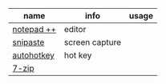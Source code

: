 | name|  info  |usage|
|----|----|----|
|[notepad ++](https://notepad-plus-plus.org/)|editor|
|[snipaste](https://www.snipaste.com/) | screen capture||
|[autohotkey](https://www.autohotkey.com/)| hot key||
|[7-zip](https://www.7-zip.org/)|
